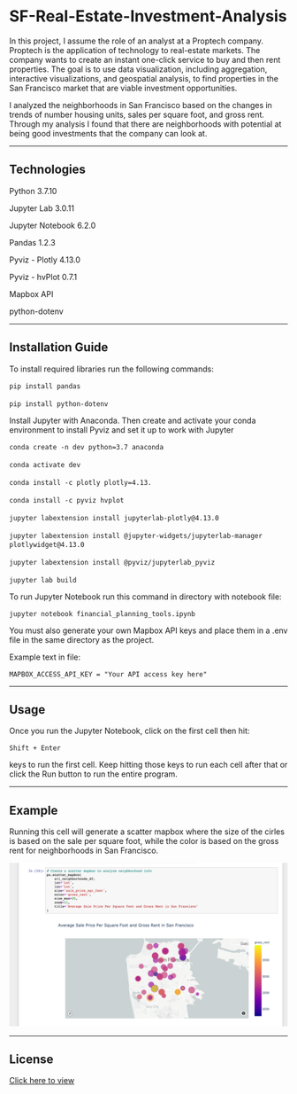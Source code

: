 # SF-Real-Estate-Investment-Analysis

In this project, I assume the role of an analyst at a Proptech company. Proptech is the application of technology to real-estate markets. The company wants to create an instant one-click service to buy and then rent properties. The goal is to use data visualization, including aggregation, interactive visualizations, and geospatial analysis, to find properties in the San Francisco market that are viable investment opportunities. 

I analyzed the neighborhoods in San Francisco based on the changes in trends of number housing units, sales per square foot, and gross rent. Through my analysis I found that there are neighborhoods with potential at being good investments that the company can look at. 

---

## Technologies


Python 3.7.10

Jupyter Lab 3.0.11

Jupyter Notebook 6.2.0

Pandas 1.2.3

Pyviz - Plotly 4.13.0

Pyviz - hvPlot 0.7.1

Mapbox API 

python-dotenv

---

## Installation Guide

To install required libraries run the following commands:

    pip install pandas

    pip install python-dotenv

Install Jupyter with Anaconda. Then create and activate your conda environment to install Pyviz and set it up to work with Jupyter

    conda create -n dev python=3.7 anaconda

    conda activate dev

    conda install -c plotly plotly=4.13.

    conda install -c pyviz hvplot

    jupyter labextension install jupyterlab-plotly@4.13.0

    jupyter labextension install @jupyter-widgets/jupyterlab-manager plotlywidget@4.13.0

    jupyter labextension install @pyviz/jupyterlab_pyviz

    jupyter lab build


To run Jupyter Notebook run this command in directory with notebook file:

    jupyter notebook financial_planning_tools.ipynb

You must also generate your own Mapbox API keys and place them in a .env file in the same directory as the project. 

Example text in file:

    MAPBOX_ACCESS_API_KEY = "Your API access key here"

---


## Usage

Once you run the Jupyter Notebook, click on the first cell then hit:

    Shift + Enter

keys to run the first cell. Keep hitting those keys to run each cell after that or click the Run button to run the entire program.

---

## Example

Running this cell will generate a scatter mapbox where the size of the cirles is based on the sale per square foot, while the color is based on the gross rent for neighborhoods in San Francisco. 

![Example](https://github.com/talibkateeb/SF-Real-Estate-Investment-Analysis/blob/main/Scatter_Mapbox_example.png)

---
## License

[Click here to view](https://github.com/talibkateeb/SF-Real-Estate-Investment-Analysis/blob/main/LICENSE)
